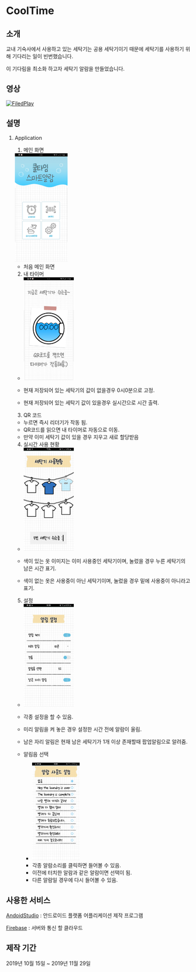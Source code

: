 # CoolTime

## 소개

교내 기숙사에서 사용하고 있는 세탁기는 공용 세탁기이기 때문에 세탁기를 사용하기 위해 기다리는 일이 빈번했습니다.

이 기다림을 최소화 하고자 세탁기 알람을 만들었습니다.

## 영상

[![FiledPlay](https://img.youtube.com/vi/rt-ju-J1BGk/sddefault.jpg)](https://www.youtube.com/watch?v=rt-ju-J1BGk)

## 설명

1. Application
   1. 메인 화면
    <img src = "./img/main.jpg" width="30%" height="30%">


    - 처음 메인 화면

    2. 내 타이머
   
     - <img src = "./img/checktime.jpg" width="30%" height="30%">

     - 현재 저장되어 있는 세탁기의 값이 없을경우 0시0분으로 고정.
     - 현재 저장되어 있는 세탁기 값이 있을경우 실시간으로 시간 출력.
  
    3. QR 코드
    -  누르면 즉시 리더기가 작동 됨.
    -  QR코드를 읽으면 내 타이머로 자동으로 이동.
    -  만약 이미 세탁기 값이 있을 경우 지우고 새로 할당받음

    4. 실시간 사용 현황
   
    - <img src = "./img/checkwasher.jpg" width="30%" height="30%">
      
    - 색이 있는 옷 이미지는 이미 사용중인 세탁기이며, 눌렀을 경우 누른 세탁기의 남은 시간 표기.
    - 색이 없는 옷은 사용중이 아닌 세탁기이며, 눌렀을 경우 밑에 사용중이 아니라고 표기.

    5. 설정
    
    - <img src = "./img/setting.jpg" width="30%" height="30%">

    - 각종 설정을 할 수 있음.
    - 미리 알림을 켜 놓은 경우 설정한 시간 전에 알람이 울림.
    - 남은 자리 알림은 현재 남은 세탁기가 1개 이상 존재할때 팝업알림으로 알려줌.
    - 알림음 선택
      - <img src = "./img/seletalarm.jpg" width="30%" height="30%">
      - 각종 알람소리를 클릭하면 들어볼 수 있음.
      - 이전에 터치한 알람과 같은 알람이면 선택이 됨.
      - 다른 알람일 경우에 다시 들어볼 수 있음.

## 사용한 서비스

[AndoidStudio](https://developer.android.com/studio?gclid=Cj0KCQjwsqmEBhDiARIsANV8H3YxYG8duUJj33uMteSyiUgjezs6i-E1J8vhvbZMpsYvl50JqGdzuOAaAiR3EALw_wcB&gclsrc=aw.ds) : 안드로이드 플랫폼 어플리케이션 제작 프로그램

[Firebase](https://firebase.google.com/?hl=ko) : 서버와 통신 할 클라우드

## 제작 기간
2019년 10월 15일 ~ 2019년 11월 29일

